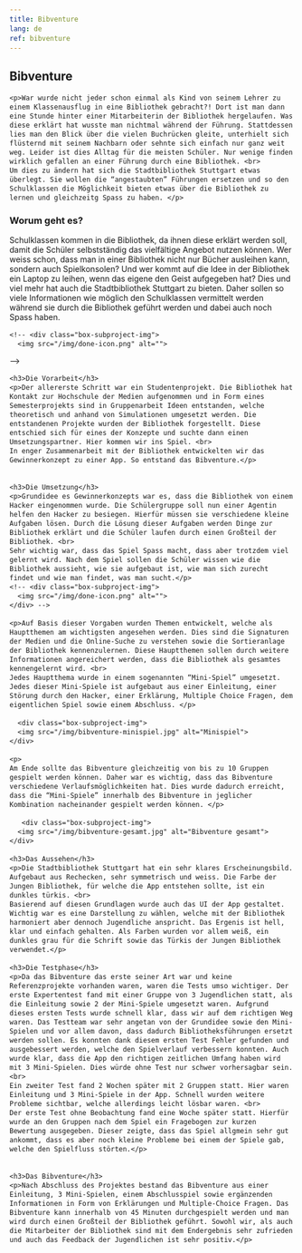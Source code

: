 ```yaml
---
title: Bibventure
lang: de
ref: bibventure
---
```


 <h2 class="headline">Bibventure</h2>

    <p>War wurde nicht jeder schon einmal als Kind von seinem Lehrer zu einem Klassenausflug in eine Bibliothek gebracht?! Dort ist man dann eine Stunde hinter einer Mitarbeiterin der Bibliothek hergelaufen. Was diese erklärt hat wusste man nichtmal während der Führung. Stattdessen lies man den Blick über die vielen Buchrücken gleite, unterhielt sich flüsternd mit seinem Nachbarn oder sehnte sich einfach nur ganz weit weg. Leider ist dies Alltag für die meisten Schüler. Nur wenige finden wirklich gefallen an einer Führung durch eine Bibliothek. <br>
    Um dies zu ändern hat sich die Stadtbibliothek Stuttgart etwas überlegt. Sie wollen die “angestaubten” Führungen ersetzen und so den Schulklassen die Möglichkeit bieten etwas über die Bibliothek zu lernen und gleichzeitg Spass zu haben. </p>

<div class="project-sub-content">
      <h3>Worum geht es?</h3>
    <p>Schulklassen kommen in die Bibliothek, da ihnen diese erklärt werden soll, damit die Schüler selbstständig das vielfältige Angebot nutzen können. Wer weiss schon, dass man in einer Bibliothek nicht nur Bücher ausleihen kann, sondern auch Spielkonsolen? Und wer kommt auf die Idee in der Bibliothek ein Laptop zu leihen, wenn das eigene den Geist aufgegeben hat? Dies und viel mehr hat auch die Stadtbibliothek Stuttgart zu bieten. Daher sollen so viele Informationen wie möglich den Schulklassen vermittelt werden während sie durch die Bibliothek geführt werden und dabei auch noch Spass haben.</p>

    
    <!-- <div class="box-subproject-img">
      <img src="/img/done-icon.png" alt="">
  </div> -->


    <h3>Die Vorarbeit</h3>
    <p>Der allererste Schritt war ein Studentenprojekt. Die Bibliothek hat Kontakt zur Hochschule der Medien aufgenommen und in Form eines Semesterprojekts sind in Gruppenarbeit Ideen entstanden, welche theoretisch und anhand von Simulationen umgesetzt werden. Die entstandenen Projekte wurden der Bibliothek forgestellt. Diese entschied sich für eines der Konzepte und suchte dann einen Umsetzungspartner. Hier kommen wir ins Spiel. <br>
    In enger Zusammenarbeit mit der Bibliothek entwickelten wir das Gewinnerkonzept zu einer App. So entstand das Bibventure.</p>


    <h3>Die Umsetzung</h3>
    <p>Grundidee es Gewinnerkonzepts war es, dass die Bibliothek von einem Hacker eingenommen wurde. Die Schülergruppe soll nun einer Agentin helfen den Hacker zu besiegen. Hierfür müssen sie verschiedene kleine Aufgaben lösen. Durch die Lösung dieser Aufgaben werden Dinge zur Bibliothek erklärt und die Schüler laufen durch einen Großteil der Bibliothek. <br>
    Sehr wichtig war, dass das Spiel Spass macht, dass aber trotzdem viel gelernt wird. Nach dem Spiel sollen die Schüler wissen wie die Bibliothek aussieht, wie sie aufgebaut ist, wie man sich zurecht findet und wie man findet, was man sucht.</p>
    <!-- <div class="box-subproject-img">
      <img src="/img/done-icon.png" alt="">
    </div> -->

    <p>Auf Basis dieser Vorgaben wurden Themen entwickelt, welche als Hauptthemen am wichtigsten angesehen werden. Dies sind die Signaturen der Medien und die Online-Suche zu verstehen sowie die Sortieranlage der Bibliothek kennenzulernen. Diese Hauptthemen sollen durch weitere Informationen angereichert werden, dass die Bibliothek als gesamtes kennengelernt wird. <br>
    Jedes Hauptthema wurde in einem sogenannten “Mini-Spiel” umgesetzt. Jedes dieser Mini-Spiele ist aufgebaut aus einer Einleitung, einer Störung durch den Hacker, einer Erklärung, Multiple Choice Fragen, dem eigentlichen Spiel sowie einem Abschluss. </p>

      <div class="box-subproject-img">
      <img src="/img/bibventure-minispiel.jpg" alt="Minispiel">
    </div>

    <p>
    Am Ende sollte das Bibventure gleichzeitig von bis zu 10 Gruppen gespielt werden können. Daher war es wichtig, dass das Bibventure verschiedene Verlaufsmöglichkeiten hat. Dies wurde dadurch erreicht, dass die “Mini-Spiele” innerhalb des Bibventure in jeglicher Kombination nacheinander gespielt werden können. </p>

       <div class="box-subproject-img">
      <img src="/img/bibventure-gesamt.jpg" alt="Bibventure gesamt">
    </div>

    <h3>Das Aussehen</h3>
    <p>Die Stadtbibliothek Stuttgart hat ein sehr klares Erscheinungsbild. Aufgebaut aus Rechecken, sehr symmetrisch und weiss. Die Farbe der Jungen Bibliothek, für welche die App entstehen sollte, ist ein dunkles türkis. <br>
    Basierend auf diesen Grundlagen wurde auch das UI der App gestaltet. Wichtig war es eine Darstellung zu wählen, welche mit der Bibliothek harmoniert aber dennoch Jugendliche anspricht. Das Ergenis ist hell, klar und einfach gehalten. Als Farben wurden vor allem weiß, ein dunkles grau für die Schrift sowie das Türkis der Jungen Bibliothek verwendet.</p>

    <h3>Die Testphase</h3>
    <p>Da das Bibventure das erste seiner Art war und keine Referenzprojekte vorhanden waren, waren die Tests umso wichtiger. Der erste Expertentest fand mit einer Gruppe von 3 Jugendlichen statt, als die Einleitung sowie 2 der Mini-Spiele umgesetzt waren. Aufgrund dieses ersten Tests wurde schnell klar, dass wir auf dem richtigen Weg waren. Das Testteam war sehr angetan von der Grundidee sowie den Mini-Spielen und vor allem davon, dass dadurch Bibliotheksführungen ersetzt werden sollen. Es konnten dank diesem ersten Test Fehler gefunden und ausgebessert werden, welche den Spielverlauf verbessern konnten. Auch wurde klar, dass die App den richtigen zeitlichen Umfang haben wird mit 3 Mini-Spielen. Dies würde ohne Test nur schwer vorhersagbar sein. <br>
    Ein zweiter Test fand 2 Wochen später mit 2 Gruppen statt. Hier waren Einleitung und 3 Mini-Spiele in der App. Schnell wurden weitere Probleme sichtbar, welche allerdings leicht lösbar waren. <br>
    Der erste Test ohne Beobachtung fand eine Woche später statt. Hierfür wurde an den Gruppen nach dem Spiel ein Fragebogen zur kurzen Bewertung ausgegeben. Dieser zeigte, dass das Spiel allgmein sehr gut ankommt, dass es aber noch kleine Probleme bei einem der Spiele gab, welche den Spielfluss störten.</p>


    <h3>Das Bibventure</h3>
    <p>Nach Abschluss des Projektes bestand das Bibventure aus einer Einleitung, 3 Mini-Spielen, einem Abschlusspiel sowie ergänzenden Informationen in Form von Erklärungen und Multiple-Choice Fragen. Das Bibventure kann innerhalb von 45 Minuten durchgespielt werden und man wird durch einen Großteil der Bibliothek geführt. Sowohl wir, als auch die Mitarbeiter der Bibliothek sind mit dem Endergebnis sehr zufrieden und auch das Feedback der Jugendlichen ist sehr positiv.</p>
   

</div>
